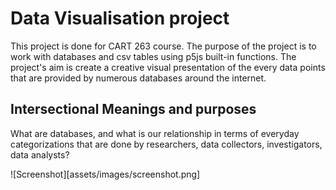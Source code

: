 # Data Visualisation project

This project is done for CART 263 course. The purpose of the project is to work with databases and csv tables using p5js built-in functions.
The project's aim is create a creative visual presentation of the every data points that are provided by numerous databases around the internet.

## Intersectional Meanings and purposes

What are databases, and what is our relationship in terms of everyday categorizations that are done by researchers, data collectors, investigators, data analysts?

![Screenshot][assets/images/screenshot.png]
